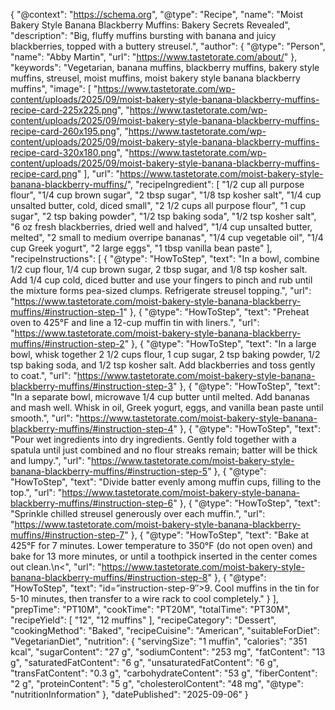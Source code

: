 {
  "@context": "https://schema.org",
  "@type": "Recipe",
  "name": "Moist Bakery Style Banana Blackberry Muffins: Bakery Secrets Revealed",
  "description": "Big, fluffy muffins bursting with banana and juicy blackberries, topped with a buttery streusel.",
  "author": {
    "@type": "Person",
    "name": "Abby Martin",
    "url": "https://www.tastetorate.com/about/"
  },
  "keywords": "Vegetarian, banana muffins, blackberry muffins, bakery style muffins, streusel, moist muffins, moist bakery style banana blackberry muffins",
  "image": [
    "https://www.tastetorate.com/wp-content/uploads/2025/09/moist-bakery-style-banana-blackberry-muffins-recipe-card-225x225.png",
    "https://www.tastetorate.com/wp-content/uploads/2025/09/moist-bakery-style-banana-blackberry-muffins-recipe-card-260x195.png",
    "https://www.tastetorate.com/wp-content/uploads/2025/09/moist-bakery-style-banana-blackberry-muffins-recipe-card-320x180.png",
    "https://www.tastetorate.com/wp-content/uploads/2025/09/moist-bakery-style-banana-blackberry-muffins-recipe-card.png"
  ],
  "url": "https://www.tastetorate.com/moist-bakery-style-banana-blackberry-muffins/",
  "recipeIngredient": [
    "1/2 cup all purpose flour",
    "1/4 cup brown sugar",
    "2 tbsp sugar",
    "1/8 tsp kosher salt",
    "1/4 cup unsalted butter, cold, diced small",
    "2 1/2 cups all purpose flour",
    "1 cup sugar",
    "2 tsp baking powder",
    "1/2 tsp baking soda",
    "1/2 tsp kosher salt",
    "6 oz fresh blackberries, dried well and halved",
    "1/4 cup unsalted butter, melted",
    "2 small to medium overripe bananas",
    "1/4 cup vegetable oil",
    "1/4 cup Greek yogurt",
    "2 large eggs",
    "1 tbsp vanilla bean paste"
  ],
  "recipeInstructions": [
    {
      "@type": "HowToStep",
      "text": "In a bowl, combine 1/2 cup flour, 1/4 cup brown sugar, 2 tbsp sugar, and 1/8 tsp kosher salt. Add 1/4 cup cold, diced butter and use your fingers to pinch and rub until the mixture forms pea-sized clumps. Refrigerate streusel topping.",
      "url": "https://www.tastetorate.com/moist-bakery-style-banana-blackberry-muffins/#instruction-step-1"
    },
    {
      "@type": "HowToStep",
      "text": "Preheat oven to 425°F and line a 12-cup muffin tin with liners.",
      "url": "https://www.tastetorate.com/moist-bakery-style-banana-blackberry-muffins/#instruction-step-2"
    },
    {
      "@type": "HowToStep",
      "text": "In a large bowl, whisk together 2 1/2 cups flour, 1 cup sugar, 2 tsp baking powder, 1/2 tsp baking soda, and 1/2 tsp kosher salt. Add blackberries and toss gently to coat.",
      "url": "https://www.tastetorate.com/moist-bakery-style-banana-blackberry-muffins/#instruction-step-3"
    },
    {
      "@type": "HowToStep",
      "text": "In a separate bowl, microwave 1/4 cup butter until melted. Add bananas and mash well. Whisk in oil, Greek yogurt, eggs, and vanilla bean paste until smooth.",
      "url": "https://www.tastetorate.com/moist-bakery-style-banana-blackberry-muffins/#instruction-step-4"
    },
    {
      "@type": "HowToStep",
      "text": "Pour wet ingredients into dry ingredients. Gently fold together with a spatula until just combined and no flour streaks remain; batter will be thick and lumpy.",
      "url": "https://www.tastetorate.com/moist-bakery-style-banana-blackberry-muffins/#instruction-step-5"
    },
    {
      "@type": "HowToStep",
      "text": "Divide batter evenly among muffin cups, filling to the top.",
      "url": "https://www.tastetorate.com/moist-bakery-style-banana-blackberry-muffins/#instruction-step-6"
    },
    {
      "@type": "HowToStep",
      "text": "Sprinkle chilled streusel generously over each muffin.",
      "url": "https://www.tastetorate.com/moist-bakery-style-banana-blackberry-muffins/#instruction-step-7"
    },
    {
      "@type": "HowToStep",
      "text": "Bake at 425°F for 7 minutes. Lower temperature to 350°F (do not open oven) and bake for 13 more minutes, or until a toothpick inserted in the center comes out clean.\n<",
      "url": "https://www.tastetorate.com/moist-bakery-style-banana-blackberry-muffins/#instruction-step-8"
    },
    {
      "@type": "HowToStep",
      "text": "id=&#8221;instruction-step-9&#8243;>9. Cool muffins in the tin for 5-10 minutes, then transfer to a wire rack to cool completely."
    }
  ],
  "prepTime": "PT10M",
  "cookTime": "PT20M",
  "totalTime": "PT30M",
  "recipeYield": [
    "12",
    "12 muffins"
  ],
  "recipeCategory": "Dessert",
  "cookingMethod": "Baked",
  "recipeCuisine": "American",
  "suitableForDiet": "VegetarianDiet",
  "nutrition": {
    "servingSize": "1 muffin",
    "calories": "351 kcal",
    "sugarContent": "27 g",
    "sodiumContent": "253 mg",
    "fatContent": "13 g",
    "saturatedFatContent": "6 g",
    "unsaturatedFatContent": "6 g",
    "transFatContent": "0.3 g",
    "carbohydrateContent": "53 g",
    "fiberContent": "2 g",
    "proteinContent": "5 g",
    "cholesterolContent": "48 mg",
    "@type": "nutritionInformation"
  },
  "datePublished": "2025-09-06"
}